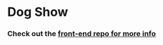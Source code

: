 # Dog Show

### Check out the [front-end repo for more info](https://github.com/nicklohmann/dogShow-front-end.git)